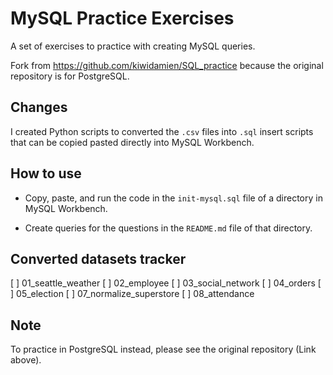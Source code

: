 # MySQL Practice Exercises

A set of exercises to practice with creating MySQL queries.

Fork from <https://github.com/kiwidamien/SQL_practice> because the original repository is for PostgreSQL.

## Changes

I created Python scripts to converted the `.csv` files into `.sql` insert scripts that can be copied pasted directly into MySQL Workbench.

## How to use

- Copy, paste, and run the code in the `init-mysql.sql` file of a directory in MySQL Workbench.

- Create queries for the questions in the `README.md` file of that directory.

## Converted datasets tracker

[ ] 01_seattle_weather
[ ] 02_employee
[ ] 03_social_network
[ ] 04_orders
[ ] 05_election
[ ] 07_normalize_superstore
[ ] 08_attendance

## Note

To practice in PostgreSQL instead, please see the original repository (Link above). 